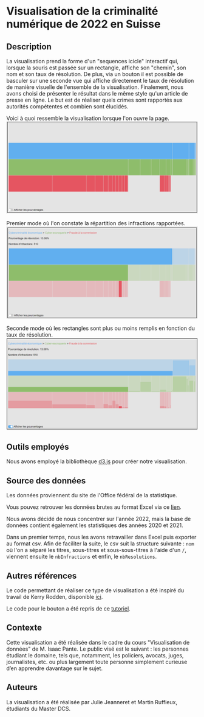 # Visualisation de la criminalité numérique de 2022 en Suisse

## Description

La visualisation prend la forme d'un "sequences icicle" interactif qui, lorsque la souris est passée sur un rectangle, affiche son "chemin", son nom et son taux de résolution. De plus, via un bouton il est possible de basculer sur une seconde vue qui affiche directement le taux de résolution de manière visuelle de l'ensemble de la visualisation. Finalement, nous avons choisi de présenter le résultat dans le même style qu'un article de presse en ligne. Le but est de réaliser quels crimes sont rapportés aux autorités compétentes et combien sont élucidés.

Voici à quoi ressemble la visualisation lorsque l'on ouvre la page.
![Visualisation 1](img/visu0.png)

Premier mode où l'on constate la répartition des infractions rapportées.
![Visualisation 1](img/visu1.png)

Seconde mode où les rectangles sont plus ou moins remplis en fonction du taux de résolution.
![Visualisation 2](img/visu2.png)

## Outils employés

Nous avons employé la bibliothèque [d3.js](https://d3js.org/) pour créer notre visualisation.

## Source des données

Les données proviennent du site de l'Office fédéral de la statistique.

Vous pouvez retrouver les données brutes au format Excel via ce [lien](https://www.bfs.admin.ch/bfs/fr/home/statistiques/criminalite-droit-penal/police/criminalite-numerique.assetdetail.24368414.html).

Nous avons décidé de nous concentrer sur l'année 2022, mais la base de données contient également les statistiques des années 2020 et 2021.

Dans un premier temps, nous les avons retravailler dans Excel puis exporter au format csv. Afin de faciliter la suite, le csv suit la structure suivante : <code>nom</code> où l'on a séparé les titres, sous-titres et sous-sous-titres à l'aide d'un <code>/</code>, viennent ensuite le <code>nbInfractions</code> et enfin, le <code>nbResolutions</code>.

## Autres références

Le code permettant de réaliser ce type de visualisation a été inspiré du travail de Kerry Rodden, disponible [ici](https://observablehq.com/@kerryrodden/sequences-icicle).

Le code pour le bouton a été repris de ce [tutoriel](https://www.w3schools.com/howto/howto_css_switch.asp).

## Contexte

Cette visualisation a été réalisée dans le cadre du cours "Visualisation de données" de M. Isaac Pante. Le public visé est le suivant : les personnes étudiant le domaine, tels que, notamment, les policiers, avocats, juges, journalistes, etc. ou plus largement toute personne simplement curieuse d’en apprendre davantage sur le sujet.

## Auteurs

La visualisation a été réalisée par Julie Jeanneret et Martin Ruffieux, étudiants du Master DCS.